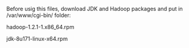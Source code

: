 Before usig this files, download JDK and Hadoop packages and put in /var/www/cgi-bin/ folder:

hadoop-1.2.1-1.x86_64.rpm

jdk-8u171-linux-x64.rpm

